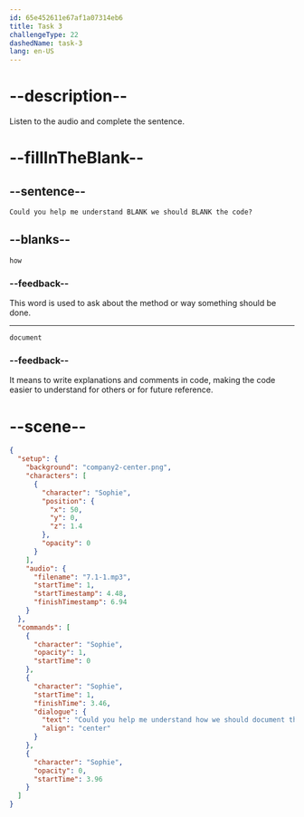 ```yaml
---
id: 65e452611e67af1a07314eb6
title: Task 3
challengeType: 22
dashedName: task-3
lang: en-US
---
```


<!-- (Audio) Sophie: Could you help me understand how we should document the code? -->

# --description--

Listen to the audio and complete the sentence.

# --fillInTheBlank--

## --sentence--

`Could you help me understand BLANK we should BLANK the code?`

## --blanks--

`how`

### --feedback--

This word is used to ask about the method or way something should be done.

---

`document`

### --feedback--

It means to write explanations and comments in code, making the code easier to understand for others or for future reference.

# --scene--

```json
{
  "setup": {
    "background": "company2-center.png",
    "characters": [
      {
        "character": "Sophie",
        "position": {
          "x": 50,
          "y": 0,
          "z": 1.4
        },
        "opacity": 0
      }
    ],
    "audio": {
      "filename": "7.1-1.mp3",
      "startTime": 1,
      "startTimestamp": 4.48,
      "finishTimestamp": 6.94
    }
  },
  "commands": [
    {
      "character": "Sophie",
      "opacity": 1,
      "startTime": 0
    },
    {
      "character": "Sophie",
      "startTime": 1,
      "finishTime": 3.46,
      "dialogue": {
        "text": "Could you help me understand how we should document the code?",
        "align": "center"
      }
    },
    {
      "character": "Sophie",
      "opacity": 0,
      "startTime": 3.96
    }
  ]
}
```
